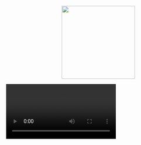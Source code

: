 <p align="center">
  <img height="200em" src="https://github-readme-stats.vercel.app/api?username=heart-to-the-sea&show_icons=true&&theme=radical">
  
</p>
<video src=""/>
